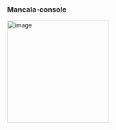 ### Mancala-console

<!--Makefile -->
<img width="239" alt="image" src="https://github.com/lunathanael/Mancala-console/assets/68858103/dce5665a-372e-4491-b68d-c9c680c9143d">

